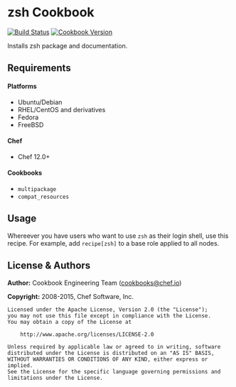 zsh Cookbook
============

[![Build Status](https://travis-ci.org/chef-cookbooks/zsh.svg?branch=master)](https://travis-ci.org/chef-cookbooks/zsh)
[![Cookbook Version](https://img.shields.io/cookbook/v/zsh.svg)](https://supermarket.chef.io/cookbooks/zsh)

Installs zsh package and documentation.

Requirements
------------
#### Platforms
* Ubuntu/Debian
* RHEL/CentOS and derivatives
* Fedora
* FreeBSD

#### Chef
* Chef 12.0+

#### Cookbooks
* `multipackage`
* `compat_resources`

Usage
-----

Whereever you have users who want to use `zsh` as their login shell,
use this recipe. For example, add `recipe[zsh]` to a base role applied
to all nodes.

License & Authors
-----------------

**Author:** Cookbook Engineering Team (<cookbooks@chef.io>)

**Copyright:** 2008-2015, Chef Software, Inc.
```
Licensed under the Apache License, Version 2.0 (the "License");
you may not use this file except in compliance with the License.
You may obtain a copy of the License at

    http://www.apache.org/licenses/LICENSE-2.0

Unless required by applicable law or agreed to in writing, software
distributed under the License is distributed on an "AS IS" BASIS,
WITHOUT WARRANTIES OR CONDITIONS OF ANY KIND, either express or implied.
See the License for the specific language governing permissions and
limitations under the License.
```
